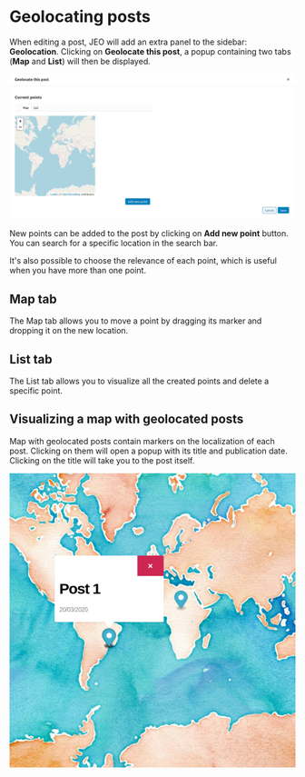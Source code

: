 # Geolocating posts

When editing a post, JEO will add an extra panel to the sidebar: **Geolocation**. Clicking on **Geolocate this post**, a popup containing two tabs (**Map** and **List**) will then be displayed.

![Geolocation popup](img/geolocating-maps.png)

New points can be added to the post by clicking on **Add new point** button. You can search for a specific location in the search bar.

It's also possible to choose the relevance of each point, which is useful when you have more than one point.

## Map tab

The Map tab allows you to move a point by dragging its marker and dropping it on the new location.

## List tab

The List tab allows you to visualize all the created points and delete a specific point.

## Visualizing a map with geolocated posts

Map with geolocated posts contain markers on the localization of each post. Clicking on them will open a popup with its title and publication date. Clicking on the title will take you to the post itself.

![Geolocated Posts Popup](img/geolocated-posts-popup.png)
